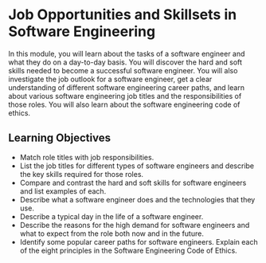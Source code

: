 # Job Opportunities and Skillsets in Software Engineering

In this module, you will learn about the tasks of a software engineer and what they do on a day-to-day basis. You will discover the hard and soft skills needed to become a successful software engineer. You will also investigate the job outlook for a software engineer, get a clear understanding of different software engineering career paths, and learn about various software engineering job titles and the responsibilities of those roles. You will also learn about the software engineering code of ethics.

## Learning Objectives

- Match role titles with job responsibilities.
- List the job titles for different types of software engineers and describe the key skills required for those roles.
- Compare and contrast the hard and soft skills for software engineers and list examples of each.
- Describe what a software engineer does and the technologies that they use.
- Describe a typical day in the life of a software engineer.
- Describe the reasons for the high demand for software engineers and what to expect from the role both now and in the future.
- Identify some popular career paths for software engineers.
Explain each of the eight principles in the Software Engineering Code of Ethics.